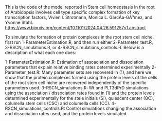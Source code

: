 This is the code of the model reported in Stem cell homeostasis in the root of Arabidopsis involves cell type specific complex formation of key transcription factors, Vivien I. Strotmann, Monica L. GarcÃ­a-GÃ³mez, and Yvonne Stahl. https://www.biorxiv.org/content/10.1101/2024.04.26.591257v1.abstract

To simulate the formation of protein complexes in the root stem cell niche, first run 1-ParameterEstimation.R, and then run either 2-Parameter_test.R, 3-RSCN_simulations.R, or 4-RSCN_simulations_controls.R. Below is a description of what each one does: 

1-ParameterEstimation.R: Estimation of assoaciation and dissociation parameters that explain relative binding rates determined experimentally
2-Parameter_test.R: Many parameter sets are recovered in (1), and here we show that the protein complexes formed using the protein levels of the cells of the root stem cell niche are recovered independently of the specific parameters used.
3-RSCN_simulations.R: Wt and PLT3dPrD simulations using the association / dissociation rates found in (1) and the protein levels determined experimentally for the stele initials (SI), quiescent center (QC), columella stem cells (CSC) and columella cells (CC).
4-RSCN_simulations_controls.R: Control simulations changing the association and dissociation rates used, and the protein levels simulated.
